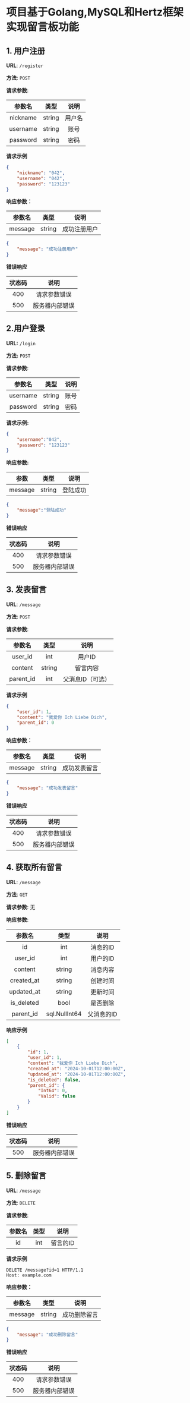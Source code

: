 # 项目基于Golang,MySQL和Hertz框架实现留言板功能 



## 1. 用户注册

**URL**: `/register`

**方法**: `POST`

**请求参数**:

| 参数名   | 类型  | 说明   |
| :------: | :----:| :----: |
| nickname| string|用户名|
| username |string|账号|
| password |string|密码|

**请求示例**

```json
{
    "nickname": "042",
    "username": "042",
    "password": "123123"
}
```





**响应参数：**

| 参数名  |  类型  |     说明     |
| :-----: | :----: | :----------: |
| message | string | 成功注册用户 |

```json
{
    "message": "成功注册用户"
}
```

**错误响应**

| 状态码 |      说明      |
| :----: | :------------: |
|  400   |  请求参数错误  |
|  500   | 服务器内部错误 |

## 2.用户登录

**URL:** `/login`

**方法:** `POST`

**请求参数**:

|  参数名  |  类型  | 说明 |
| :------: | :----: | :--: |
| username | string | 账号 |
| password | string | 密码 |

**请求示例:**

```json
{
    "username":"042",
    "password": "123123"
}
```



**响应参数:**

|  参数   |  类型  |   说明   |
| :-----: | :----: | :------: |
| message | string | 登陆成功 |

```json
{
    "message":"登陆成功"
}
```
**错误响应**

| 状态码 |      说明      |
| :----: | :------------: |
|  400   |  请求参数错误  |
|  500   | 服务器内部错误 |



## 3. 发表留言

**URL**: `/message`

**方法**: `POST`

**请求参数**:

|  参数名   |  类型  |       说明       |
| :-------: | :----: | :--------------: |
|  user_id  |  int   |      用户ID      |
|  content  | string |     留言内容     |
| parent_id |  int   | 父消息ID（可选） |

**请求示例**

```json
{
    "user_id": 1,
    "content": "我爱你 Ich Liebe Dich",
    "parent_id": 0
}
```

**响应参数：**

| 参数名  |  类型  |     说明     |
| :-----: | :----: | :----------: |
| message | string | 成功发表留言 |

```json
{
    "message": "成功发表留言"
}
```

**错误响应**

| 状态码 |      说明      |
| :----: | :------------: |
|  400   |  请求参数错误  |
|  500   | 服务器内部错误 |



## 4. 获取所有留言

**URL**: `/message`

**方法**: `GET`

**请求参数**: 无

**响应参数**:

|   参数名   |     类型      |    说明    |
| :--------: | :-----------: | :--------: |
|     id     |      int      |  消息的ID  |
|  user_id   |      int      |  用户的ID  |
|  content   |    string     |  消息内容  |
| created_at |    string     |  创建时间  |
| updated_at |    string     |  更新时间  |
| is_deleted |     bool      |  是否删除  |
| parent_id  | sql.NullInt64 | 父消息的ID |

**响应示例**

```json
[
    {
        "id": 1,
        "user_id": 1,
        "content": "我爱你 Ich Liebe Dich",
        "created_at": "2024-10-01T12:00:00Z",
        "updated_at": "2024-10-01T12:00:00Z",
        "is_deleted": false,
        "parent_id": {
            "Int64": 0,
            "Valid": false
        }
    }
]
```

**错误响应**

| 状态码 |      说明      |
| :----: | :------------: |
|  500   | 服务器内部错误 |



## 5. 删除留言

**URL**: `/message`

**方法**: `DELETE`

**请求参数**:

| 参数名 | 类型 |   说明   |
| :----: | :--: | :------: |
|   id   | int  | 留言的ID |

**请求示例**

```http
DELETE /message?id=1 HTTP/1.1
Host: example.com
```

**响应参数：**

| 参数名  |  类型  |     说明     |
| :-----: | :----: | :----------: |
| message | string | 成功删除留言 |

```json
{
    "message": "成功删除留言"
}
```

**错误响应**

| 状态码 |      说明      |
| :----: | :------------: |
|  400   |  请求参数错误  |
|  500   | 服务器内部错误 |





